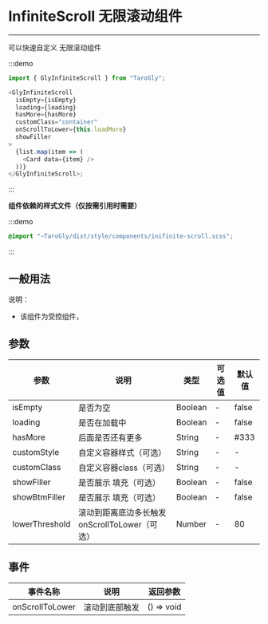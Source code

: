 # InfiniteScroll 无限滚动组件

---

可以快速自定义 无限滚动组件

:::demo

```js
import { GlyInfiniteScroll } from "TaroGly";

<GlyInfiniteScroll
  isEmpty={isEmpty}
  loading={loading}
  hasMore={hasMore}
  customClass="container"
  onScrollToLower={this.loadMore}
  showFiller
>
  {list.map(item => (
    <Card data={item} />
  ))}
</GlyInfiniteScroll>;
```

:::

**组件依赖的样式文件（仅按需引用时需要）**

:::demo

```scss
@import "~TaroGly/dist/style/components/inifinite-scroll.scss";
```

:::

## 一般用法

说明：

- 该组件为受控组件，

## 参数

| 参数            | 说明                         | 类型    | 可选值 | 默认值 |
| --------------- | ---------------------------- | ------- | ------ | ------ |
| isEmpty         | 是否为空               | Boolean | -      | false  |
| loading           | 是否在加载中                         | Boolean  | -      | false      |
| hasMore | 后面是否还有更多                       | String  | -      | #333   |
| customStyle        | 自定义容器样式（可选）     | String | -      | -   |
| customClass        | 自定义容器class（可选）   | String | -      | -   |
| showFiller       | 是否展示 填充（可选）       | Boolean | -      | false   |
| showBtmFiller       | 是否展示 填充（可选）       | Boolean | -      | false   |
| lowerThreshold       | 滚动到距离底边多长触发onScrollToLower（可选）       | Number | -      | 80   |

## 事件

| 事件名称 | 说明                     | 返回参数   |
| -------- | ------------------------ | ---------- |
| onScrollToLower   | 滚动到底部触发     | () => void |
